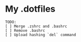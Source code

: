 # My .dotfiles

    TODO:
    [ ] Merge .zshrc and .bashrc
    [ ] Remove .bashrc
    [ ] Upload hashing `del` command
